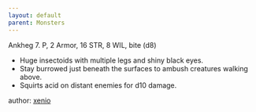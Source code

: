 ```yaml
---
layout: default
parent: Monsters
---
```

Ankheg
7.  P, 2 Armor, 16 STR, 8 WIL, bite (d8)  
- Huge insectoids with multiple legs and shiny black eyes.  
- Stay burrowed just beneath the surfaces to ambush creatures walking above.  
- Squirts acid on distant enemies for d10 damage.  

author: [xenio](https://xenioinabottle.blogspot.com)
  
